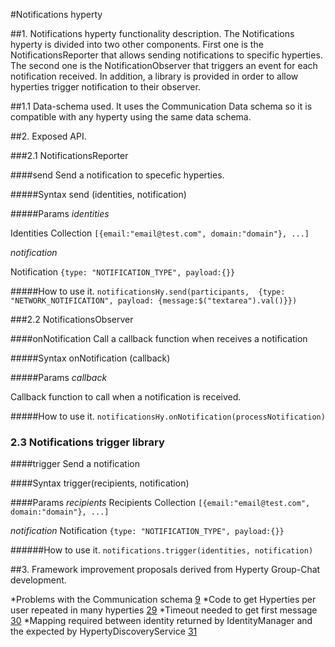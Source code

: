 #Notifications hyperty 

##1. Notifications hyperty functionality description.
The Notifications hyperty is divided into two other components. First one is the NotificationsReporter that allows sending notifications to specific hyperties. The second one is the NotificationObserver that triggers an event for each notification received. In addition, a library is provided in order to allow hyperties trigger notification to their observer.

##1.1 Data-schema used.
It uses the Communication Data schema so it is compatible with any hyperty using the same data schema.

##2. Exposed API. 

###2.1 NotificationsReporter

####send
Send a notification to specefic hyperties.

#####Syntax
    send (identities, notification)

#####Params
*identities*

 Identities Collection `[{email:"email@test.com", domain:"domain"}, ...]`

*notification*

 Notification `{type: "NOTIFICATION_TYPE", payload:{}}`

#####How to use it.
`notificationsHy.send(participants, 
          {type: "NETWORK_NOTIFICATION", payload: {message:$("textarea").val()}})`

###2.2 NotificationsObserver

####onNotification
Call a callback function when receives a notification

#####Syntax
    onNotification (callback)

#####Params
*callback*

 Callback function to call when a notification is received.

#####How to use it.
`notificationsHy.onNotification(processNotification)`

### 2.3 Notifications trigger library

####trigger
Send a notification

####Syntax
    trigger(recipients, notification)
    
####Params
*recipients*
 Recipients Collection `[{email:"email@test.com", domain:"domain"}, ...]`

*notification*
 Notification `{type: "NOTIFICATION_TYPE", payload:{}}`

######How to use it.
`notifications.trigger(identities, notification)`
    
##3. Framework improvement proposals derived from Hyperty Group-Chat development.

*Problems with the Communication schema [9](https://github.com/reTHINK-project/dev-hyperty-toolkit/issues/9#issuecomment-225280592)
*Code to get Hyperties per user repeated in many hyperties [29](https://github.com/reTHINK-project/dev-hyperty/issues/29)
*Timeout needed to get first message [30](https://github.com/reTHINK-project/dev-hyperty/issues/30)
*Mapping required between identity returned by IdentityManager and the expected by HypertyDiscoveryService [31](https://github.com/reTHINK-project/dev-hyperty/issues/31)
